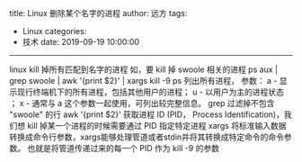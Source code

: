 title: Linux 删除某个名字的进程
author: 远方
tags:
  - Linux
categories:
  - 技术
date: 2019-09-19 10:00:00
---
linux kill 掉所有匹配到名字的进程
如，要 kill 掉 swoole 相关的进程
ps aux | grep swoole |  awk '{print $2}' | xargs kill -9
ps 列出所有进程，
参数：
a - 显示现行终端机下的所有进程，包括其他用户的进程；
u - 以用户为主的进程状态 ；
x - 通常与 a 这个参数一起使用，可列出较完整信息。
grep 过滤掉不包含 "swoole" 的行
awk '{print $2}'    获取进程 ID (PID， Process Identification)，我们想 kill 掉某一个进程的时候需要通过 PID 指定特定进程
xargs  将标准输入数据转换成命令行参数，xargs能够处理管道或者stdin并将其转换成特定命令的命令参数。
也就是将管道传递过来的每一个 PID 作为 kill -9 的参数
